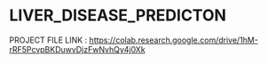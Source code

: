 # LIVER_DISEASE_PREDICTON
PROJECT FILE LINK :  https://colab.research.google.com/drive/1hM-rRF5PcvpBKDuwvDjzFwNvhQy4j0Xk
